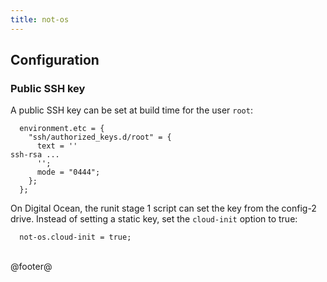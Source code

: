 ```yaml
---
title: not-os
---
```


## Configuration


### Public SSH key

A public SSH key can be set at build time for the user `root`:

```
  environment.etc = {
    "ssh/authorized_keys.d/root" = {
      text = ''
ssh-rsa ...
      '';
      mode = "0444";
    };
  };
```

On Digital Ocean, the runit stage 1 script can set the key from the config-2
drive. Instead of setting a static key, set the `cloud-init` option to true:

```
  not-os.cloud-init = true;
```


<br />
@footer@
